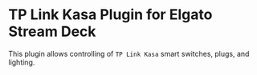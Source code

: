 # TP Link Kasa Plugin for Elgato Stream Deck

This plugin allows controlling of `TP Link Kasa` smart switches, plugs, and lighting.